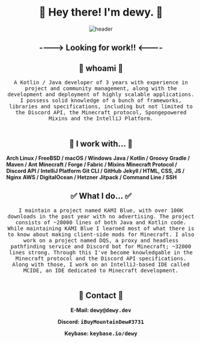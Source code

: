 <h1 align="center"> 👋 Hey there! I'm dewy. 👋 </h1>
<div align="center">
  <img src="https://i.imgur.com/623KI59.png" alt="header"/>
</div>
<h2 align="center"> ---->  Looking for work!!  <---- </h2>

<h2 align="center"> 🦆 whoami 🦆 </h2>
<p align="center">
  <samp>A Kotlin / Java developer of 3 years with experience in project and community management, along with the development and deployment of highly scalable applications. 
  I possess solid knowledge of a bunch of frameworks, libraries and specifications, including but not limited to the Discord API, the Minecraft protocol, Spongepowered Mixins
  and the IntelliJ Platform.
  </samp>
  <br> <br>
</p>

<h2 align="center"> 🔭 I work with... 🔭 </h2>
<b align="center">Arch Linux / FreeBSD / macOS / Windows</b>
<b align="center">Java / Kotlin / Groovy</b>
<b align="center">Gradle / Maven / Ant</b>
<b align="center">Minecraft / Forge / Fabric / Mixins</b>
<b align="center">Minecraft Protocol / Discord API / IntelliJ Platform</b>
<b align="center">Git CLI / GitHub</b>
<b align="center">Jekyll / HTML, CSS, JS / Nginx</b>
<b align="center">AWS / DigitalOcean / Hetzner</b>
<b align="center">Jitpack / Command Line / SSH</b>

<h2 align="center"> ✅ What I do... ✅ </h2>
<p align="center">
  <samp>I maintain a project named KAMI Blue, with over 100K downloads in the past year with no advertising. The project consists of ~28000 lines of both Java and Kotlin code. 
  While maintaining KAMI Blue I learned most of what there is to know about making client-side mods for Minecraft. I also work on a project named DQS, a proxy and headless pathfinding service and Discord bot for Minecraft; ~32000 lines strong. Through this I've become knowledgable in the Minecraft protocol and the Discord API specifications.
  Along with those, I work on an IntelliJ-based IDE called MCIDE, an IDE dedicated to Minecraft development.</samp>
  <br> <br>
</p>

<h2 align="center"> 💬 Contact 💬 </h2>
<b><p align="center">E-Mail: <samp>dewy@dewy.dev</samp></p></b>
<b><p align="center">Discord: <samp>iBuyMountainDew#3731</samp></p></b>
<b><p align="center">Keybase: <samp>keybase.io/dewy</samp></p></b>
